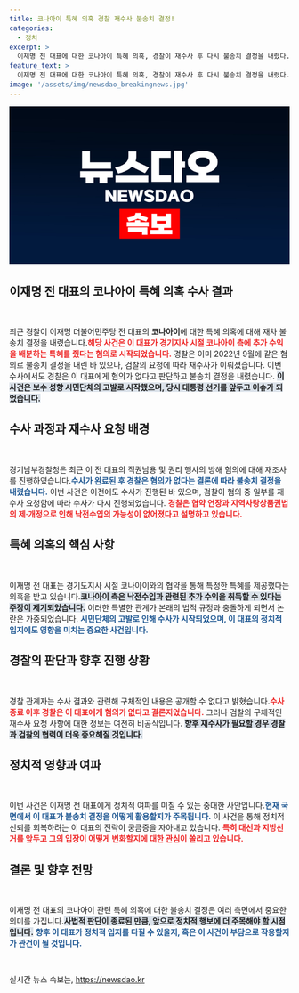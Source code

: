 ```yaml
---
title: 코나아이 특혜 의혹 경찰 재수사 불송치 결정!
categories:
  - 정치
excerpt: >
  이재명 전 대표에 대한 코나아이 특혜 의혹, 경찰이 재수사 후 다시 불송치 결정을 내렸다. 과거에도 같은 결과가 있었던 만큼 이 대표의 향후 행보에 관심이 쏠린다.
feature_text: >
  이재명 전 대표에 대한 코나아이 특혜 의혹, 경찰이 재수사 후 다시 불송치 결정을 내렸다. 과거에도 같은 결과가 있었던 만큼 이 대표의 향후 행보에 관심이 쏠린다.
image: '/assets/img/newsdao_breakingnews.jpg'
---
```


<p><img src="/assets/img/newsdao_breakingnews.jpg" alt="bookingtag 속보" /></p>

<h2 data-ke-size="size26">이재명 전 대표의 코나아이 특혜 의혹 수사 결과</h2>

<p data-ke-size="size16">&nbsp;</p>

<p>최근 경찰이 이재명 더불어민주당 전 대표의 <b>코나아이</b>에 대한 특혜 의혹에 대해 재차 불송치 결정을 내렸습니다.<b><span style="color: #ee2323;">해당 사건은 이 대표가 경기지사 시절 코나아이 측에 추가 수익을 배분하는 특혜를 줬다는 혐의로 시작되었습니다.</span></b> 경찰은 이미 2022년 9월에 같은 혐의로 불송치 결정을 내린 바 있으나, 검찰의 요청에 따라 재수사가 이뤄졌습니다. 이번 수사에서도 경찰은 이 대표에게 혐의가 없다고 판단하고 불송치 결정을 내렸습니다. <b><span style="background-color: #21538527;">이 사건은 보수 성향 시민단체의 고발로 시작했으며, 당시 대통령 선거를 앞두고 이슈가 되었습니다.</span></b> </p>

<h2 data-ke-size="size26">수사 과정과 재수사 요청 배경</h2>

<p data-ke-size="size16">&nbsp;</p>

<p>경기남부경찰청은 최근 이 전 대표의 직권남용 및 권리 행사의 방해 혐의에 대해 재조사를 진행하였습니다.<b><span style="color: #1a5490;">수사가 완료된 후 경찰은 혐의가 없다는 결론에 따라 불송치 결정을 내렸습니다.</span></b> 이번 사건은 이전에도 수사가 진행된 바 있으며, 검찰이 혐의 중 일부를 재수사 요청함에 따라 수사가 다시 진행되었습니다. <b><span style="color: #ee2323;">경찰은 협약 연장과 지역사랑상품권법의 제·개정으로 인해 낙전수입의 가능성이 없어졌다고 설명하고 있습니다.</span></b></p>

<h2 data-ke-size="size26">특혜 의혹의 핵심 사항</h2>

<p data-ke-size="size16">&nbsp;</p>

<p>이재명 전 대표는 경기도지사 시절 코나아이와의 협약을 통해 특정한 특혜를 제공했다는 의혹을 받고 있습니다.<b><span style="background-color: #21538527;">코나아이 측은 낙전수입과 관련된 추가 수익을 취득할 수 있다는 주장이 제기되었습니다.</span></b> 이러한 특별한 관계가 본래의 법적 규정과 충돌하게 되면서 논란은 가중되었습니다. <b><span style="color: #1a5490;"> 시민단체의 고발로 인해 수사가 시작되었으며, 이 대표의 정치적 입지에도 영향을 미치는 중요한 사건입니다.</span></b></p>

<h2 data-ke-size="size26">경찰의 판단과 향후 진행 상황</h2>

<p data-ke-size="size16">&nbsp;</p>

<p>경찰 관계자는 수사 결과와 관련해 구체적인 내용은 공개할 수 없다고 밝혔습니다.<b><span style="color: #ee2323;">수사 종료 이후 경찰은 이 대표에게 혐의가 없다고 결론지었습니다.</span></b> 그러나 검찰의 구체적인 재수사 요청 사항에 대한 정보는 여전히 비공식입니다. <b><span style="background-color: #21538527;">향후 재수사가 필요할 경우 경찰과 검찰의 협력이 더욱 중요해질 것입니다.</span></b></p>

<h2 data-ke-size="size26">정치적 영향과 여파</h2>

<p data-ke-size="size16">&nbsp;</p>

<p>이번 사건은 이재명 전 대표에게 정치적 여파를 미칠 수 있는 중대한 사안입니다.<b><span style="color: #1a5490;">현재 국면에서 이 대표가 불송치 결정을 어떻게 활용할지가 주목됩니다.</span></b> 이 사건을 통해 정치적 신뢰를 회복하려는 이 대표의 전략이 궁금증을 자아내고 있습니다. <b><span style="color: #ee2323;">특히 대선과 지방선거를 앞두고 그의 입장이 어떻게 변화할지에 대한 관심이 쏠리고 있습니다.</span></b></p>

<h2 data-ke-size="size26">결론 및 향후 전망</h2>

<p data-ke-size="size16">&nbsp;</p>

<p>이재명 전 대표의 코나아이 관련 특혜 의혹에 대한 불송치 결정은 여러 측면에서 중요한 의미를 가집니다.<b><span style="background-color: #21538527;">사법적 판단이 종료된 만큼, 앞으로 정치적 행보에 더 주목해야 할 시점입니다.</span></b> <b><span style="color: #1a5490;">향후 이 대표가 정치적 입지를 다질 수 있을지, 혹은 이 사건이 부담으로 작용할지가 관건이 될 것입니다.</span></b></p>

<p data-ke-size="size16">&nbsp;</p>
실시간 뉴스 속보는, <a href="https://newsdao.kr" rel="dofollow">https://newsdao.kr</a>


